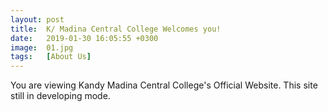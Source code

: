 ```yaml
---
layout: post
title:  K/ Madina Central College Welcomes you!
date:   2019-01-30 16:05:55 +0300
image:  01.jpg
tags:   [About Us]
---
```

You are viewing Kandy Madina Central College's Official Website. This site still in developing mode.

